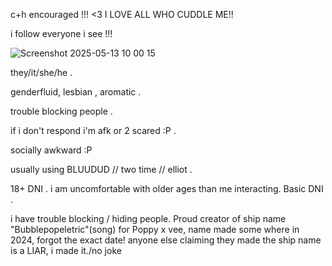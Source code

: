 c+h encouraged !!! <3 I LOVE ALL WHO CUDDLE ME!!


i follow everyone i see !!!

![Screenshot 2025-05-13 10 00 15](https://github.com/user-attachments/assets/def3e759-979e-4e32-971b-98cd01e8baa5)


they/it/she/he .

genderfluid, lesbian , aromatic .


trouble blocking people .


if i don't respond i'm afk or 2 scared :P .



socially awkward :P



usually using BLUUDUD // two time // elliot . 



18+ DNI . i am uncomfortable with older ages than me interacting.
Basic DNI .

i have trouble blocking / hiding people.
Proud creator of ship name "Bubblepopeletric"(song) for Poppy x vee, name made some where in  2024, forgot the exact date!
anyone else claiming they made the ship name is a LIAR, i made it./no joke
